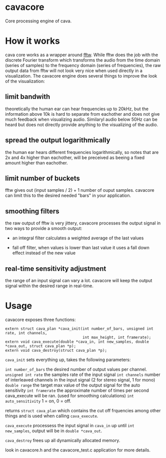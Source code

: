 cavacore
=========

Core processing engine of cava.

# How it works

cava core works as a wrapper around [fftw](http://www.fftw.org/). While fftw does the job with the discrete Fourier transform
which transforms the audio from the time domain (series of samples) to the frequency domain (series of frequencies),
the raw output data from fftw will not look very nice when used directly in a visualization. The cavacore engine does several things
to improve the look of the visualization:

## limit bandwith
theoretically the human ear can hear frequencies up to 20kHz, but the information above 10k is hard to separate from eachother
and does not give much feedback when visualizing audio. Similaryl audio below 50Hz can be heard but does not directly provide 
anything to the visualizing of the audio.

## spread the output logarithmically
the human ear hears different frequencies logarithmically, so notes that are 2x and 4x higher than eachother, will be preceived
as beeing a fixed amount higher than eachother.

## limit number of buckets
fftw gives out (input samples / 2) + 1 number of ouput samples. cavacore can limit this to the desired needed "bars" in your application.

## smoothing filters
the raw output of fftw is very jittery, cavacore processes the output signal in two ways to provide a smooth output:

- an integral filter calculates a weighted average of the last values

- fall off filter, when values is lower than last value it uses a  fall down effect instead of the new value

## real-time sensitivity adjustment
the range of an input signal can vary a lot. cavacore will keep the output signal within the desired range in real-time.


# Usage
cavacore exposes three functions:

```
extern struct cava_plan *cava_init(int number_of_bars, unsigned int rate, int channels,
                                   int max_height, int framerate);
extern void cava_execute(double *cava_in, int new_samples, double *cava_out, struct cava_plan *p);
extern void cava_destroy(struct cava_plan *p);
```

`cava_init` sets everything up, takes the following parameters:

`int number_of_bars` the desired number of output values per channel.
`unsigned int rate` the samples rate of the input signal
`int channels` number of interleaved channels in the input signal (2 for stereo signal, 1 for mono)
`double range` the target max value of the output signal for the auto sensitivity
`int framerate` the approximate number of times per second cava_execute will be ran. (used for smoothing calculations)
`int auto_sensitivity` 1 = on, 0 = off.

returns `struct cava_plan` which contains the cut off frquencies among other things and is used when calling `cava_execute`.

`cava_execute` processess the input signal in `cava_in` up until `int new_samples`, output will be in `double *cava_out`.

`cava_destroy` frees up all dynamically allocated memory.

look in cavacore.h and the cavacore_test.c application for more details.